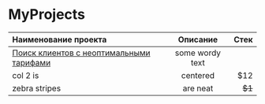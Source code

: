 # MyProjects
|Наименование проекта  |Описание  | Стек |
|:------------- |:---------------:| -------------:|
| [Поиск клиентов с неоптимальными тарифами](https://github.com/nikus96/MyProjects/tree/main/Project1)     | some wordy text |     |
| col 2 is      | centered        |         $12   |
| zebra stripes | are neat        |        ~~$1~~ |
